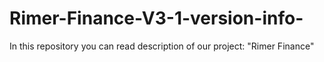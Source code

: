 # Rimer-Finance-V3-1-version-info-
In this repository you can read description of our project: "Rimer Finance"
